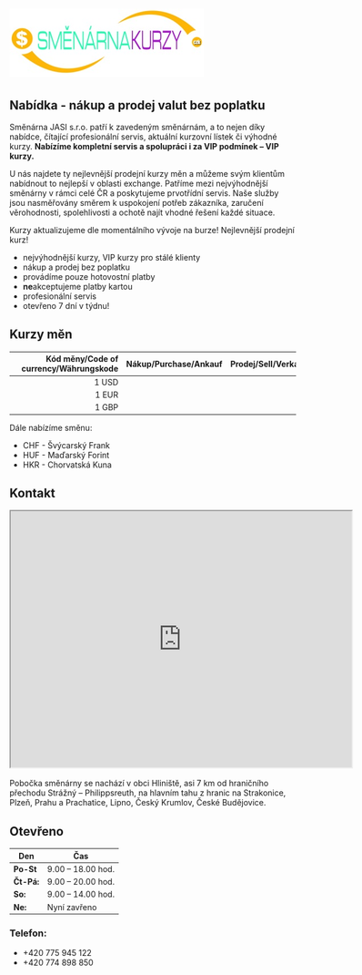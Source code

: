 # [![Směnárna kurzy](image/logo.jpg)](#)

## Nabídka - nákup a prodej valut bez poplatku

Směnárna JASI s.r.o. patří k zavedeným směnárnám, a to nejen díky nabídce, čítající profesionální servis, aktuální kurzovní lístek či výhodné kurzy. **Nabízíme kompletní servis a spolupráci i za VIP podmínek – VIP kurzy.**

U nás najdete ty nejlevnější prodejní kurzy měn a můžeme svým klientům nabídnout to nejlepší v oblasti exchange. Patříme mezi nejvýhodnější směnárny v rámci celé ČR a poskytujeme prvotřídní servis. Naše služby jsou nasměřovány směrem k uspokojení potřeb zákazníka, zaručení věrohodnosti, spolehlivosti a ochotě najít vhodné řešení každé situace.

Kurzy aktualizujeme dle momentálního vývoje na burze! Nejlevnější prodejní kurz!

- nejvýhodnější kurzy, VIP kurzy pro stálé klienty
- nákup a prodej bez poplatku
- provádíme pouze hotovostní platby
- **ne**akceptujeme platby kartou
- profesionální servis
- otevřeno 7 dní v týdnu!

## Kurzy měn

| | Kód měny/Code of currency/Währungskode | Nákup/Purchase/Ankauf | Prodej/Sell/Verkauf |
| --- | ---: | ---: | ---: |
| <img src="image/USD.png" alt="USD" title="USD"> | 1 USD |  |  | 
| <img src="image/EUR.png" alt="EUR" title="EUR"> | 1 EUR |  |  |
| <img src="image/GBP.png" alt="GBP" title="EUR"> | 1 GBP |  |  |

Dále nabízíme směnu:
- CHF - Švýcarský Frank
- HUF - Maďarský Forint
- HKR - Chorvatská Kuna

## Kontakt

<iframe src="https://www.google.com/maps/embed?pb=!1m14!1m8!1m3!1d10489.205564338672!2d13.7444359!3d48.9096498!3m2!1i1024!2i768!4f13.1!3m3!1m2!1s0x0%3A0x681adce60e913e1b!2sSm%C4%9Bn%C3%A1rna%20JASI%20s.r.o.!5e0!3m2!1scs!2scz!4v1586425680932!5m2!1scs!2scz" width="600" height="450">
</iframe>


Pobočka směnárny se nachází v obci Hliniště, asi 7 km od hraničního přechodu Strážný – Philippsreuth, na hlavním tahu z hranic na Strakonice, Plzeň, Prahu a Prachatice, Lipno, Český Krumlov, České Budějovice.

## Otevřeno

| Den | Čas |
| --- | --- |
| **Po-St** | 9.00 – 18.00 hod. |
| **Čt-Pá:** | 9.00 – 20.00 hod. |
| **So:** | 9.00 – 14.00 hod. |
| **Ne:** | Nyní zavřeno |

### Telefon: 
- +420 775 945 122
- +420 774 898 850

